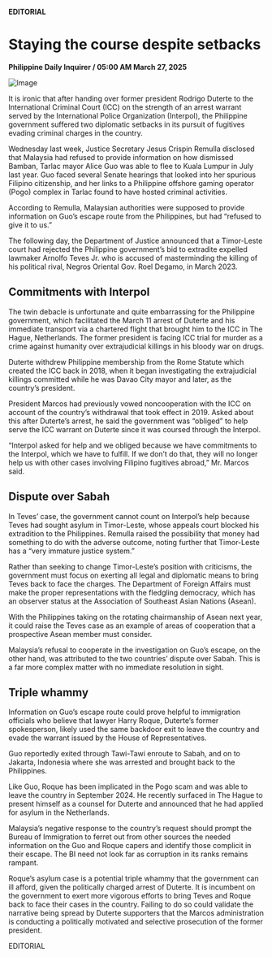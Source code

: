 **EDITORIAL**

# Staying the course despite setbacks

****Philippine Daily Inquirer / 05:00 AM March 27, 2025****

![Image](https://raw.githubusercontent.com/github-jl14/scrapy_api/refs/heads/main/images/editorial03272025.png)

It is ironic that after handing over former president Rodrigo Duterte to the International Criminal Court (ICC) on the strength of an arrest warrant served by the International Police Organization (Interpol), the Philippine government suffered two diplomatic setbacks in its pursuit of fugitives evading criminal charges in the country.

Wednesday last week, Justice Secretary Jesus Crispin Remulla disclosed that Malaysia had refused to provide information on how dismissed Bamban, Tarlac mayor Alice Guo was able to flee to Kuala Lumpur in July last year. Guo faced several Senate hearings that looked into her spurious Filipino citizenship, and her links to a Philippine offshore gaming operator (Pogo) complex in Tarlac found to have hosted criminal activities.

According to Remulla, Malaysian authorities were supposed to provide information on Guo’s escape route from the Philippines, but had “refused to give it to us.”

The following day, the Department of Justice announced that a Timor-Leste court had rejected the Philippine government’s bid to extradite expelled lawmaker Arnolfo Teves Jr. who is accused of masterminding the killing of his political rival, Negros Oriental Gov. Roel Degamo, in March 2023.

## Commitments with Interpol

The twin debacle is unfortunate and quite embarrassing for the Philippine government, which facilitated the March 11 arrest of Duterte and his immediate transport via a chartered flight that brought him to the ICC in The Hague, Netherlands. The former president is facing ICC trial for murder as a crime against humanity over extrajudicial killings in his bloody war on drugs.

Duterte withdrew Philippine membership from the Rome Statute which created the ICC back in 2018, when it began investigating the extrajudicial killings committed while he was Davao City mayor and later, as the country’s president.

President Marcos had previously vowed noncooperation with the ICC on account of the country’s withdrawal that took effect in 2019. Asked about this after Duterte’s arrest, he said the government was “obliged” to help serve the ICC warrant on Duterte since it was coursed through the Interpol.

“Interpol asked for help and we obliged because we have commitments to the Interpol, which we have to fulfill. If we don’t do that, they will no longer help us with other cases involving Filipino fugitives abroad,” Mr. Marcos said.

## Dispute over Sabah

In Teves’ case, the government cannot count on Interpol’s help because Teves had sought asylum in Timor-Leste, whose appeals court blocked his extradition to the Philippines. Remulla raised the possibility that money had something to do with the adverse outcome, noting further that Timor-Leste has a “very immature justice system.”

Rather than seeking to change Timor-Leste’s position with criticisms, the government must focus on exerting all legal and diplomatic means to bring Teves back to face the charges. The Department of Foreign Affairs must make the proper representations with the fledgling democracy, which has an observer status at the Association of Southeast Asian Nations (Asean).

With the Philippines taking on the rotating chairmanship of Asean next year, it could raise the Teves case as an example of areas of cooperation that a prospective Asean member must consider.

Malaysia’s refusal to cooperate in the investigation on Guo’s escape, on the other hand, was attributed to the two countries’ dispute over Sabah. This is a far more complex matter with no immediate resolution in sight.

## Triple whammy

Information on Guo’s escape route could prove helpful to immigration officials who believe that lawyer Harry Roque, Duterte’s former spokesperson, likely used the same backdoor exit to leave the country and evade the warrant issued by the House of Representatives.

Guo reportedly exited through Tawi-Tawi enroute to Sabah, and on to Jakarta, Indonesia where she was arrested and brought back to the Philippines.

Like Guo, Roque has been implicated in the Pogo scam and was able to leave the country in September 2024. He recently surfaced in The Hague to present himself as a counsel for Duterte and announced that he had applied for asylum in the Netherlands.

Malaysia’s negative response to the country’s request should prompt the Bureau of Immigration to ferret out from other sources the needed information on the Guo and Roque capers and identify those complicit in their escape. The BI need not look far as corruption in its ranks remains rampant.

Roque’s asylum case is a potential triple whammy that the government can ill afford, given the politically charged arrest of Duterte. It is incumbent on the government to exert more vigorous efforts to bring Teves and Roque back to face their cases in the country. Failing to do so could validate the narrative being spread by Duterte supporters that the Marcos administration is conducting a politically motivated and selective prosecution of the former president.

EDITORIAL